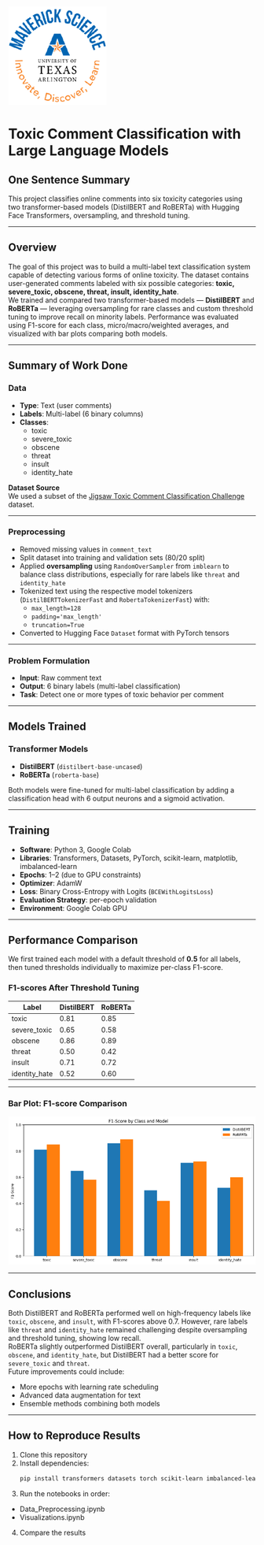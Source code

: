 ![](Pictures/UTA-DataScience-Logo.png)

# Toxic Comment Classification with Large Language Models

## One Sentence Summary
This project classifies online comments into six toxicity categories using two transformer-based models (DistilBERT and RoBERTa) with Hugging Face Transformers, oversampling, and threshold tuning.

---

## Overview
The goal of this project was to build a multi-label text classification system capable of detecting various forms of online toxicity. The dataset contains user-generated comments labeled with six possible categories: **toxic, severe_toxic, obscene, threat, insult, identity_hate**.  
We trained and compared two transformer-based models — **DistilBERT** and **RoBERTa** — leveraging oversampling for rare classes and custom threshold tuning to improve recall on minority labels. Performance was evaluated using F1-score for each class, micro/macro/weighted averages, and visualized with bar plots comparing both models.

---

## Summary of Work Done

### Data

- **Type**: Text (user comments)
- **Labels**: Multi-label (6 binary columns)
- **Classes**:
  - toxic  
  - severe_toxic  
  - obscene  
  - threat  
  - insult  
  - identity_hate

**Dataset Source**  
We used a subset of the [Jigsaw Toxic Comment Classification Challenge](https://www.kaggle.com/c/jigsaw-toxic-comment-classification-challenge) dataset.

---

### Preprocessing

- Removed missing values in `comment_text`
- Split dataset into training and validation sets (80/20 split)
- Applied **oversampling** using `RandomOverSampler` from `imblearn` to balance class distributions, especially for rare labels like `threat` and `identity_hate`
- Tokenized text using the respective model tokenizers (`DistilBERTTokenizerFast` and `RobertaTokenizerFast`) with:
  - `max_length=128`
  - `padding='max_length'`
  - `truncation=True`
- Converted to Hugging Face `Dataset` format with PyTorch tensors

---

### Problem Formulation

- **Input**: Raw comment text
- **Output**: 6 binary labels (multi-label classification)
- **Task**: Detect one or more types of toxic behavior per comment

---

## Models Trained

### Transformer Models

- **DistilBERT** (`distilbert-base-uncased`)
- **RoBERTa** (`roberta-base`)

Both models were fine-tuned for multi-label classification by adding a classification head with 6 output neurons and a sigmoid activation.

---

## Training

- **Software**: Python 3, Google Colab
- **Libraries**: Transformers, Datasets, PyTorch, scikit-learn, matplotlib, imbalanced-learn
- **Epochs**: 1–2 (due to GPU constraints)
- **Optimizer**: AdamW
- **Loss**: Binary Cross-Entropy with Logits (`BCEWithLogitsLoss`)
- **Evaluation Strategy**: per-epoch validation
- **Environment**: Google Colab GPU

---

## Performance Comparison

We first trained each model with a default threshold of **0.5** for all labels, then tuned thresholds individually to maximize per-class F1-score.

### F1-scores After Threshold Tuning

| Label          | DistilBERT | RoBERTa |
|----------------|------------|---------|
| toxic          | 0.81       | 0.85    |
| severe_toxic   | 0.65       | 0.58    |
| obscene        | 0.86       | 0.89    |
| threat         | 0.50       | 0.42    |
| insult         | 0.71       | 0.72    |
| identity_hate  | 0.52       | 0.60    |

---

### Bar Plot: F1-score Comparison
![](Pictures/F1Comparison.png)

---

## Conclusions

Both DistilBERT and RoBERTa performed well on high-frequency labels like `toxic`, `obscene`, and `insult`, with F1-scores above 0.7. However, rare labels like `threat` and `identity_hate` remained challenging despite oversampling and threshold tuning, showing low recall.  
RoBERTa slightly outperformed DistilBERT overall, particularly in `toxic`, `obscene`, and `identity_hate`, but DistilBERT had a better score for `severe_toxic` and `threat`.  
Future improvements could include:
- More epochs with learning rate scheduling
- Advanced data augmentation for text
- Ensemble methods combining both models

---

## How to Reproduce Results

1. Clone this repository
2. Install dependencies:
   ```bash
   pip install transformers datasets torch scikit-learn imbalanced-learn matplotlib
   ```
3. Run the notebooks in order:
 - Data_Preprocessing.ipynb
 - Visualizations.ipynb
4. Compare the results
